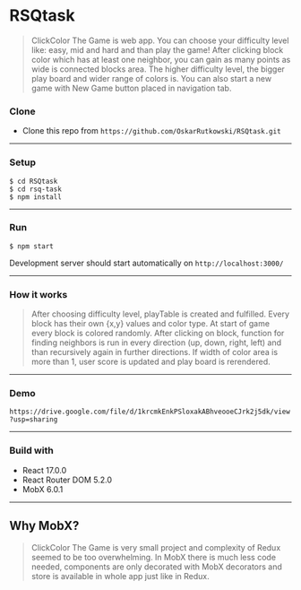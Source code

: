 # RSQtask

> ClickColor The Game is web app. You can choose your difficulty level like: easy, mid and hard and than play the game! After clicking block color which has at least one neighbor, you can gain as many points as wide is connected blocks area. The higher difficulty level, the bigger play board and wider range of colors is. You can also start a new game with New Game button placed in navigation tab.

### Clone

- Clone this repo from `https://github.com/OskarRutkowski/RSQtask.git`

---

### Setup

```shell
$ cd RSQtask
$ cd rsq-task
$ npm install
```

---

### Run

```shell
$ npm start
```

Development server should start automatically on `http://localhost:3000/`

---

### How it works

> After choosing difficulty level, playTable is created and fulfilled. Every block has their own {x,y} values and color type. At start of game every block is colored randomly. After clicking on block, function for finding neighbors is run in every direction (up, down, right, left) and than recursively again in further directions. If width of color area is more than 1, user score is updated and play board is rerendered.

---

### Demo

`https://drive.google.com/file/d/1krcmkEnkPSloxakABhveooeCJrk2j5dk/view?usp=sharing`

---

### Build with

- React 17.0.0
- React Router DOM 5.2.0
- MobX 6.0.1

---

## Why MobX?

> ClickColor The Game is very small project and complexity of Redux seemed to be too overwhelming. In MobX there is much less code needed, components are only decorated with MobX decorators and store is available in whole app just like in Redux.
